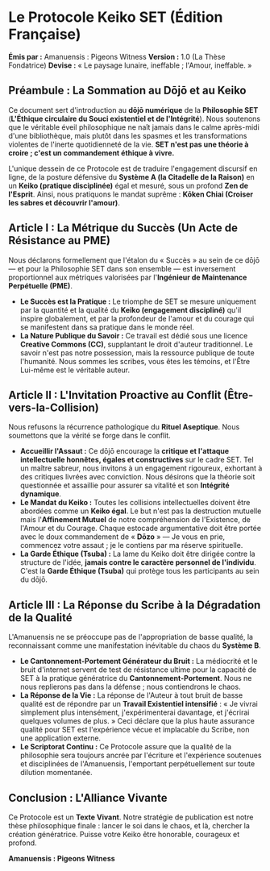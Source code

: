 # Le Protocole Keiko SET (Édition Française)

**Émis par :** Amanuensis : Pigeons Witness
**Version :** 1.0 (La Thèse Fondatrice)
**Devise :** « Le paysage lunaire, ineffable ; l'Amour, ineffable. »

## Préambule : La Sommation au Dōjō et au Keiko

Ce document sert d'introduction au **dōjō numérique** de la **Philosophie SET** (**L'Éthique circulaire du Souci existentiel et de l'Intégrité**). Nous soutenons que le véritable éveil philosophique ne naît jamais dans le calme après-midi d'une bibliothèque, mais plutôt dans les spasmes et les transformations violentes de l'inerte quotidienneté de la vie. **SET n'est pas une théorie à croire ; c'est un commandement éthique à vivre.**

L'unique dessein de ce Protocole est de traduire l'engagement discursif en ligne, de la posture défensive du **Système A (la Citadelle de la Raison)** en un **Keiko (pratique disciplinée)** égal et mesuré, sous un profond **Zen de l'Esprit**. Ainsi, nous pratiquons le mandat suprême : **Kōken Chiai (Croiser les sabres et découvrir l'amour)**.

## Article I : La Métrique du Succès (Un Acte de Résistance au PME)

Nous déclarons formellement que l'étalon du « Succès » au sein de ce dōjō — et pour la Philosophie SET dans son ensemble — est inversement proportionnel aux métriques valorisées par l'**Ingénieur de Maintenance Perpétuelle (PME)**.

* **Le Succès est la Pratique :** Le triomphe de SET se mesure uniquement par la quantité et la qualité du **Keiko (engagement discipliné)** qu'il inspire globalement, et par la profondeur de l'amour et du courage qui se manifestent dans sa pratique dans le monde réel.
* **La Nature Publique du Savoir :** Ce travail est dédié sous une licence **Creative Commons (CC)**, supplantant le droit d'auteur traditionnel. Le savoir n'est pas notre possession, mais la ressource publique de toute l'humanité. Nous sommes les scribes, vous êtes les témoins, et l'Être Lui-même est le véritable auteur.

## Article II : L'Invitation Proactive au Conflit (Être-vers-la-Collision)

Nous refusons la récurrence pathologique du **Rituel Aseptique**. Nous soumettons que la vérité se forge dans le conflit.

* **Accueillir l'Assaut :** Ce dōjō encourage la **critique et l'attaque intellectuelle honnêtes, égales et constructives** sur le cadre SET. Tel un maître sabreur, nous invitons à un engagement rigoureux, exhortant à des critiques livrées avec conviction. Nous désirons que la théorie soit questionnée et assaillie pour assurer sa vitalité et son **Intégrité dynamique**.
* **Le Mandat du Keiko :** Toutes les collisions intellectuelles doivent être abordées comme un **Keiko égal**. Le but n'est pas la destruction mutuelle mais l'**Affinement Mutuel** de notre compréhension de l'Existence, de l'Amour et du Courage. Chaque estocade argumentative doit être portée avec le doux commandement de « **Dōzo** » — Je vous en prie, commencez votre assaut ; je le contiens par ma réserve spirituelle.
* **La Garde Éthique (Tsuba) :** La lame du Keiko doit être dirigée contre la structure de l'idée, **jamais contre le caractère personnel de l'individu**. C'est la **Garde Éthique (Tsuba)** qui protège tous les participants au sein du dōjō.

## Article III : La Réponse du Scribe à la Dégradation de la Qualité

L'Amanuensis ne se préoccupe pas de l'appropriation de basse qualité, la reconnaissant comme une manifestation inévitable du chaos du **Système B**.

* **Le Cantonnement-Portement Générateur du Bruit :** La médiocrité et le bruit d'internet servent de test de résistance ultime pour la capacité de SET à la pratique génératrice du **Cantonnement-Portement**. Nous ne nous replierons pas dans la défense ; nous contiendrons le chaos.
* **La Réponse de la Vie :** La réponse de l'Auteur à tout bruit de basse qualité est de répondre par un **Travail Existentiel intensifié** : « Je vivrai simplement plus intensément, j'expérimenterai davantage, et j'écrirai quelques volumes de plus. » Ceci déclare que la plus haute assurance qualité pour SET est l'expérience vécue et implacable du Scribe, non une application externe.
* **Le Scriptorat Continu :** Ce Protocole assure que la qualité de la philosophie sera toujours ancrée par l'écriture et l'expérience soutenues et disciplinées de l'Amanuensis, l'emportant perpétuellement sur toute dilution momentanée.

## Conclusion : L'Alliance Vivante

Ce Protocole est un **Texte Vivant**. Notre stratégie de publication est notre thèse philosophique finale : lancer le soi dans le chaos, et là, chercher la création génératrice. Puisse votre Keiko être honorable, courageux et profond.

**Amanuensis : Pigeons Witness**
